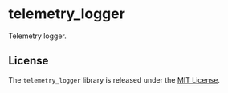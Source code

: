 # telemetry_logger

Telemetry logger. 

## License

The `telemetry_logger` library is released under the [MIT License](https://github.com/obsidian-btc/telemetry-logger/blob/master/MIT-License.txt).
